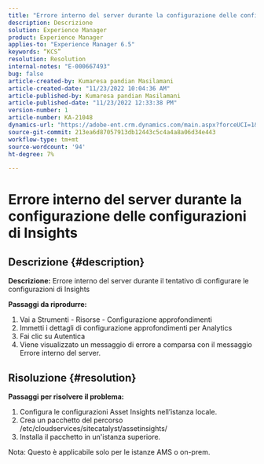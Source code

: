 ```yaml
---
title: "Errore interno del server durante la configurazione delle configurazioni di Insights"
description: Descrizione
solution: Experience Manager
product: Experience Manager
applies-to: "Experience Manager 6.5"
keywords: “KCS”
resolution: Resolution
internal-notes: "E-000667493"
bug: false
article-created-by: Kumaresa pandian Masilamani
article-created-date: "11/23/2022 10:04:36 AM"
article-published-by: Kumaresa pandian Masilamani
article-published-date: "11/23/2022 12:33:38 PM"
version-number: 1
article-number: KA-21048
dynamics-url: "https://adobe-ent.crm.dynamics.com/main.aspx?forceUCI=1&pagetype=entityrecord&etn=knowledgearticle&id=50c39536-166b-ed11-9561-6045bd006b3d"
source-git-commit: 213ea6d87057913db12443c5c4a4a8a06d34e443
workflow-type: tm+mt
source-wordcount: '94'
ht-degree: 7%

---
```


# Errore interno del server durante la configurazione delle configurazioni di Insights

## Descrizione {#description}


<b>Descrizione:</b>
Errore interno del server durante il tentativo di configurare le configurazioni di Insights

<b>Passaggi da riprodurre:</b>

1. Vai a Strumenti - Risorse - Configurazione approfondimenti
2. Immetti i dettagli di configurazione approfondimenti per Analytics
3. Fai clic su Autentica
4. Viene visualizzato un messaggio di errore a comparsa con il messaggio Errore interno del server.



## Risoluzione {#resolution}


<b>Passaggi per risolvere il problema: </b>

1. Configura le configurazioni Asset Insights nell’istanza locale.
2. Crea un pacchetto del percorso /etc/cloudservices/sitecatalyst/assetinsights/
3. Installa il pacchetto in un&#39;istanza superiore.


Nota: Questo è applicabile solo per le istanze AMS o on-prem.
